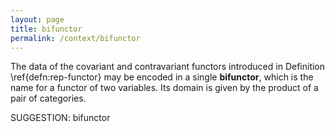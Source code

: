 ```yaml
---
layout: page
title: bifunctor
permalink: /context/bifunctor
---
```

The data of the covariant and contravariant functors introduced in Definition \ref{defn:rep-functor} may be encoded in a single **bifunctor**, which is the name for a functor of two variables. Its domain is given by the product of a pair of categories.

SUGGESTION: bifunctor